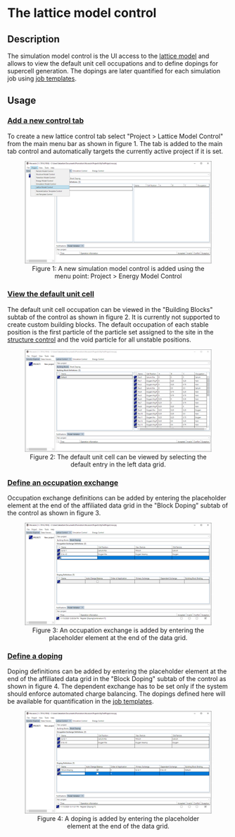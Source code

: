 # The lattice model control

## Description

The simulation model control is the UI access to the [lattice model](./lattice-model.md) and allows to view the default unit cell occupations and to define dopings for supercell generation. The dopings are later quantified for each simulation job using [job templates](./job-templates.md).

## Usage

### [Add a new control tab](#add-a-new-control-tab)

To create a new lattice control tab select "Project > Lattice Model Control" from the main menu bar as shown in figure 1. The tab is added to the main tab control and automatically targets the currently active project if it is set.

<figure style="text-align: center">
    <img src="./figures/png/ui-lattice-control.png">
    <figcaption>
    Figure 1: A new simulation model control is added using the menu point: Project > Energy Model Control
    </figcaption>
</figure>

### [View the default unit cell](#view-the-default-unit-cell)

The default unit cell occupation can be viewed in the "Building Blocks" subtab of the control as shown in figure 2. It is currently not supported to create custom building blocks. The default occupation of each stable position is the first particle of the particle set assigned to the site in the [structure control](./ui-structure-control.md) and the void particle for all unstable positions.

<figure style="text-align: center">
    <img src="./figures/png/ui-view-default-building-block.png">
    <figcaption>
    Figure 2: The default unit cell can be viewed by selecting the default entry in the left data grid.
    </figcaption>
</figure>

### [Define an occupation exchange](#define-an-occupation-exchange)

Occupation exchange definitions can be added by entering the placeholder element at the end of the affiliated data grid in the "Block Doping" subtab of the control as shown in  figure 3.

<figure style="text-align: center">
    <img src="./figures/png/ui-define-occupation-exchange.png">
    <figcaption>
    Figure 3: An occupation exchange is added by entering the placeholder element at the end of the data grid.
    </figcaption>
</figure>


### [Define a doping](#define-a-doping)

Doping definitions can be added by entering the placeholder element at the end of the affiliated data grid in the "Block Doping" subtab of the control as shown in figure 4. The dependent exchange has to be set only if the system should enforce automated charge balancing. The dopings defined here will be available for quantification in the [job templates](./job-templates.md).

<figure style="text-align: center">
    <img src="./figures/png/ui-define-doping.png">
    <figcaption>
    Figure 4: A doping is added by entering the placeholder element at the end of the data grid.
    </figcaption>
</figure>